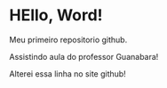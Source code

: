 # HEllo, Word!
 Meu primeiro repositorio github. 

 Assistindo aula do professor Guanabara!
 
 Alterei essa linha no site github!
